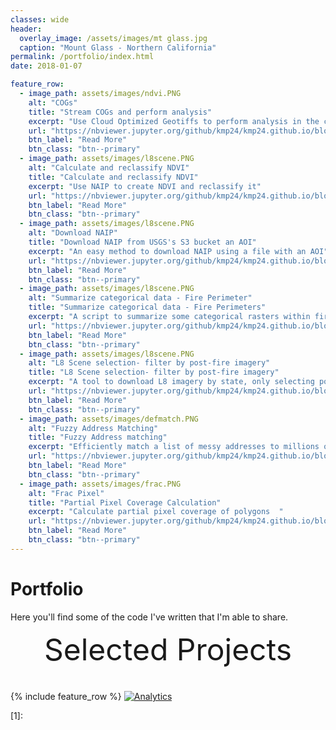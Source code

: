 ```yaml
---
classes: wide
header:
  overlay_image: /assets/images/mt glass.jpg
  caption: "Mount Glass - Northern California"
permalink: /portfolio/index.html
date: 2018-01-07

feature_row:
  - image_path: assets/images/ndvi.PNG
    alt: "COGs"
    title: "Stream COGs and perform analysis"
    excerpt: "Use Cloud Optimized Geotiffs to perform analysis in the cloud"
    url: "https://nbviewer.jupyter.org/github/kmp24/kmp24.github.io/blob/master/assets/docs/NAIP_COGs.ipynb"
    btn_label: "Read More"
    btn_class: "btn--primary"
  - image_path: assets/images/l8scene.PNG
    alt: "Calculate and reclassify NDVI"
    title: "Calculate and reclassify NDVI"
    excerpt: "Use NAIP to create NDVI and reclassify it"
    url: "https://nbviewer.jupyter.org/github/kmp24/kmp24.github.io/blob/master/assets/docs/NAIP_NDVI_.ipynb"
    btn_label: "Read More"
    btn_class: "btn--primary"
  - image_path: assets/images/l8scene.PNG
    alt: "Download NAIP"
    title: "Download NAIP from USGS's S3 bucket an AOI"
    excerpt: "An easy method to download NAIP using a file with an AOI"
    url: "https://nbviewer.jupyter.org/github/kmp24/kmp24.github.io/blob/master/assets/docs/DownloadNAIP.ipynb"
    btn_label: "Read More"
    btn_class: "btn--primary"
  - image_path: assets/images/l8scene.PNG
    alt: "Summarize categorical data - Fire Perimeter"
    title: "Summarize categorical data - Fire Perimeters"
    excerpt: "A script to summarize some categorical rasters within fire perimeters"
    url: "https://nbviewer.jupyter.org/github/kmp24/kmp24.github.io/blob/master/assets/docs/AnalyzeFirePerimeter.ipynb"
    btn_label: "Read More"
    btn_class: "btn--primary"
  - image_path: assets/images/l8scene.PNG
    alt: "L8 Scene selection- filter by post-fire imagery"
    title: "L8 Scene selection- filter by post-fire imagery"
    excerpt: "A tool to download L8 imagery by state, only selecting post-fire imagery"
    url: "https://nbviewer.jupyter.org/github/kmp24/kmp24.github.io/blob/master/assets/docs/SelectL8Imagery.ipynb"
    btn_label: "Read More"
    btn_class: "btn--primary"	
  - image_path: assets/images/defmatch.PNG
    alt: "Fuzzy Address Matching"
    title: "Fuzzy Address matching"
    excerpt: "Efficiently match a list of messy addresses to millions of address records"
    url: "https://nbviewer.jupyter.org/github/kmp24/kmp24.github.io/blob/master/assets/docs/FuzzyMatch.ipynb"
    btn_label: "Read More"
    btn_class: "btn--primary"	
  - image_path: assets/images/frac.PNG
    alt: "Frac Pixel"
    title: "Partial Pixel Coverage Calculation"
    excerpt: "Calculate partial pixel coverage of polygons  "
    url: "https://nbviewer.jupyter.org/github/kmp24/kmp24.github.io/blob/master/assets/docs/FractionalPixelArea.ipynb"
    btn_label: "Read More"
    btn_class: "btn--primary"
---
```


# Portfolio

Here you'll find some of the code I've written that I'm able to share.


<div style="margin-bottom:1cm" align="center"><font size="55">Selected Projects</font></div>

{% include feature_row %}
[![Analytics](https://ga-beacon.appspot.com/UA-105425818-1/_Portfolio)](https://github.com/kmp24/kmp24.github.io)

<!------------------------------- FOOTER --------------------------------->

[1]:

[2]: mailto:
